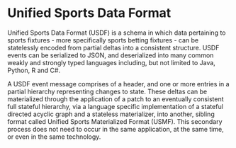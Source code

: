 # Unified Sports Data Format
Unified Sports Data Format (USDF) is a schema in which data pertaining to sports fixtures - more specifically sports betting fixtures - can be statelessly encoded from partial deltas into a consistent structure. USDF events can be serialized to JSON, and deserialized into many common weakly and strongly typed languages including, but not limited to Java, Python, R and C#.

A USDF event message comprises of a header, and one or more entries in a partial hierarchy representing changes to state. These deltas can be materialized through the application of a patch to an eventually consistent full stateful hierarchy, via a language specific implementation of a stateful directed acyclic graph and a stateless materializer, into another, sibling format called Unified Sports Materialized Format (USMF). This secondary process does not need to occur in the same application, at the same time, or even in the same technology.
